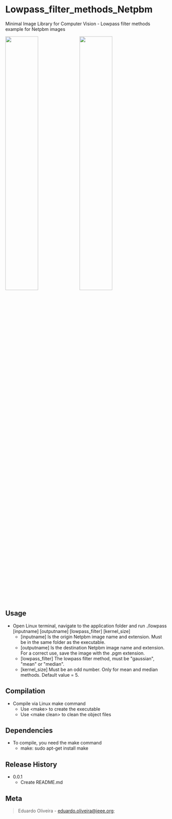 # Lowpass_filter_methods_Netpbm
Minimal Image Library for Computer Vision - Lowpass filter methods example for Netpbm images

<img src="https://user-images.githubusercontent.com/49571967/87052481-bf138880-c1f8-11ea-9224-a76cc4cbab88.jpg" width="45%"></img> 
<img src="https://user-images.githubusercontent.com/49571967/89087769-4df56a00-d38d-11ea-8b47-bfd9594d82e8.jpg" width="45%"></img> 

## Usage
* Open Linux terminal, navigate to the application folder and run ./lowpass \[inputname] \[outputname] \[lowpass_filter] \[kernel_size]
    * \[inputname] Is the origin Netpbm image name and extension. Must be in the same folder as the executable.
    * \[outputname] Is the destination Netpbm image name and extension. For a correct use, save the image with the .pgm extension.
    * \[lowpass_filter] The lowpass filter method, must be \"gaussian\", \"mean\" or \"median\".
    * \[kernel_size] Must be an odd number. Only for mean and median methods. Default value = 5.
    
## Compilation
* Compile via Linux make command
    * Use \<make\> to create the executable
    * Use \<make clean\> to clean the object files
    
## Dependencies
* To compile, you need the make command
    * make: sudo apt-get install make

## Release History
* 0.0.1
    * Create README.md
 
## Meta
> Eduardo Oliveira - eduardo.oliveira@ieee.org;

